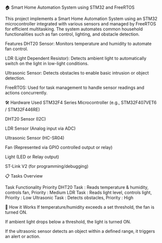 🏠 Smart Home Automation System using STM32 and FreeRTOS

This project implements a Smart Home Automation System using an STM32 microcontroller integrated with various sensors and managed by FreeRTOS for efficient multitasking. The system automates common household functionalities such as fan control, lighting, and obstacle detection.

Features
DHT20 Sensor: Monitors temperature and humidity to automate fan control.

LDR (Light Dependent Resistor): Detects ambient light to automatically switch on the light in low-light conditions.

Ultrasonic Sensor: Detects obstacles to enable basic intrusion or object detection.

FreeRTOS: Used for task management to handle sensor readings and actions concurrently.

🛠️ Hardware Used
STM32F4 Series Microcontroller (e.g., STM32F407VET6 / STM32F446RE)

DHT20 Sensor (I2C)

LDR Sensor (Analog input via ADC)

Ultrasonic Sensor (HC-SR04)

Fan (Represented via GPIO controlled output or relay)

Light (LED or Relay output)

ST-Link V2 (for programming/debugging)

📋 Tasks Overview

Task	Functionality	Priority
DHT20 Task :	Reads temperature & humidity, controls fan, Priority :	Medium
LDR Task :	Reads light level, controls light, Priority :	Low
Ultrasonic Task	: Detects obstacles, Priority : 	High

🔄 How it Works
If temperature/humidity exceeds a set threshold, the fan is turned ON.

If ambient light drops below a threshold, the light is turned ON.

If the ultrasonic sensor detects an object within a defined range, it triggers an alert or action.
